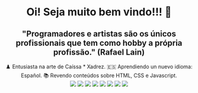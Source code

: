 
<h1 align="center"> Oi! Seja muito bem vindo!!! 🖖 </h1>
<div align="center">    
    <h2>"Programadores e artistas são os únicos profissionais que tem como hobby a própria profissão." (Rafael Lain)</h2>
    ♟️ Entusiasta na arte de Caíssa * Xadrez. 
    🇪🇸 Aprendiendo un nuevo idioma: Español.
    📚 Revendo conteúdos sobre HTML, CSS e Javascript. 
    
</div>  

<div align="center">
    <img src="https://img.shields.io/badge/Oracle-F80000?style=for-the-badge&logo=Oracle&logoColor=white"> 
    <img src="https://img.shields.io/badge/JavaScript-323330?style=for-the-badge&logo=javascript&logoColor=F7DF1E"> 
    <img src="https://img.shields.io/badge/PHP-777BB4?style=for-the-badge&logo=php&logoColor=white"> 
    <img src="https://img.shields.io/badge/CSS3-1572B6?style=for-the-badge&logo=css3&logoColor=white">
    <img src="https://img.shields.io/badge/HTML5-E34F26?style=for-the-badge&logo=html5&logoColor=white"> 
    <img src="https://img.shields.io/badge/Laravel-FF2D20?style=for-the-badge&logo=laravel&logoColor=white">
    <img src="https://img.shields.io/badge/Docker-2CA5E0?style=for-the-badge&logo=docker&logoColor=white">
    <img src="https://img.shields.io/badge/Composer-885630?style=for-the-badge&logo=Composer&logoColor=white">
      
</div>
              
    
    

